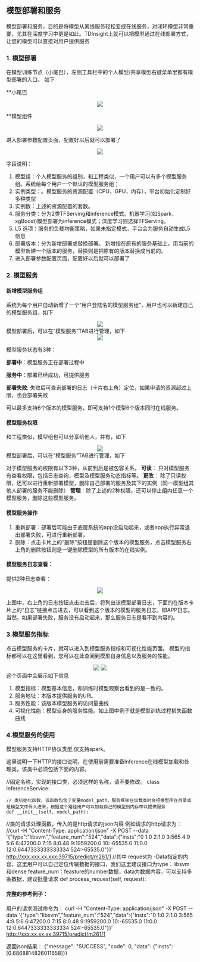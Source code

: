 ## 模型部署和服务

模型部署和服务，目的是将模型从离线服务轻松变成在线服务，对闭环模型非常重要，尤其在深度学习中更是如此。TDInsight上就可以把模型通过在线部署方式，让您的模型可以直接对用户提供服务
### 1. 模型部署

在模型训练节点（小尾巴），左侧工具栏中的个人模型/共享模型右键菜单里都有模型部署的入口。 如下

**小尾巴
<div  align="center">
	<img src="./manual/modelservice1.png"/>   
</div>


**模型组件
<div  align="center">
	<img src="./manual/modelservice2.png"/>   
</div>

进入部署参数配置页面，配置好以后就可以部署了
<div  align="center">
	<img src="./manual/modelservice3.png"/>   
</div>

字段说明：

1.	模型组：个人模型服务的组别，和工程类似，一个用户可以有多个模型服务组。系统给每个用户一个默认的模型服务组；
2.	实例类型：。模型服务的资源配置（CPU，GPU，内存），平台初始化定制好多种类型
3.	实例数：上述的资源配置的套数。
4.	服务分类：分为2类TFServing和inference模式。机器学习(如Spark，xgBoost)模型部署为inference模式；深度学习则选择TFServing。
5.	L5 选项：服务的负载均衡策略，如果未指定模式，平台会为服务自动生成L5信息
6.	部署版本：分为新增部署或替换部署。 新增指在原有的服务基础上，用当前的模型新建一个版本的服务，替换则是把原有的版本替换成当前的。
7.	进入部署参数配置页面，配置好以后就可以部署了


### 2. 模型服务
#### 新增模型服务组
系统为每个用户自动新增了一个“用户登陆名的模型服务组”，用户也可以新建自己的模型服务组，如下


<div  align="center">
	<img src="./manual/modelservice4.png"/>   
</div>
模型部署后，可以在“模型服务”TAB进行管理，如下


<div  align="center">
	<img src="./manual/modelservice5.png"/>   
</div>

模型服务状态有3种：

**部署中**：模型服务正在部署过程中

**服务中**：部署已经成功，可提供服务

**部署失败**: 失败后可查询部署的日志（卡片右上角）定位，如果申请的资源超过上限，也会部署失败

可以最多支持6个版本的模型服务，即可支持1个模型6个版本同时在线服务。

#### 模型服务权限
和工程类似，模型组也可以分享给他人，并有，如下


<div  align="center">
	<img src="./manual/modelservice9.png"/>   
</div>
模型部署后，可以在“模型服务”TAB进行管理，如下

对于模型服务的权限有以下3种，从前到后是被包容关系。
**可读**： 只对模型服务有查看权限，包括日志查询，模型及模型服务动态指标等。
**更改**： 除了只读权限，还可以进行重新部署模型，删除自己部署的服务及其下的实例（同一模型组其他人部署的服务不能删除）
**管理**：除了上述的2种权限，还可以停止组内任意一个模型服务，删除这些模型服务。



#### 模型服务操作


1. 重新部署：部署后可能由于底层系统的app没启动起来，或者app执行异常退出部署失败，可进行重新部署。
2. 删除：点击卡片上的“删除”按钮是删除这个版本的模型服务，点击模型服务右上角的删除按钮则是一键删除模型的所有版本的在线实例。

#### 模型服务日志查看：
提供2种日志查看：
 
<div  align="center">
	<img src="./manual/modelservice6.png"/>   
</div>

上图中，右上角的日志按钮点击进去后，将列出该模型部署日志，下面的在版本卡片上的“日志”链接点击进去，可以看到这个版本的模型的服务日志，即APP日志。当然，如果部署失败，服务没有启动起来，那么服务日志是看不到内容的。


### 3.模型服务指标
 点击模型服务的卡片，就可以进入到模型服务指标和可视化性能页面。
模型的指标都可以在这里看到，您可以在此查阅到模型自身信息以及服务的性能。
<div  align="center">
	<img src="./manual/modelservice7.png"/>   
   <img src="./manual/modelservice8.png"/>  
</div>
这个页面中会展示如下信息

1.	模型指标：模型基本信息，和训练时模型观察台看到的是一致的。
2.	服务地址：本版本提供服务的URL
3.	服务性能：该版本模型服务的访问量曲线
4.	可视化性能：模型自身的服务性能。如上图中例子就是模型训练过程损失函数曲线


### 4.模型服务的使用
模型服务支持HTTP协议类型,仅支持spark。

这里说明一下HTTP的接口说明，在使用前需要准备Inference在线模型加载和处理类，该类中必须包括下面的内容。

//固定名称，实现的接口类，必须这样的名称，请不要修改。
class InferenceService: 

    // 类初始化函数，该函数包含了变量model_path，服务框架在加载类时会把模型所在目录或是模型文件传入进来，根据这个路径用户可以加载自己的模型到内存中以提供服务
    def __init__(self, model_path):
    
//类的请求处理函数，传入的是http请求的json内容 例如请求的http请求为：
    //curl -H "Content-Type: application/json" -X POST --data '{"type":"libsvm","feature_num":"524","data":{"insts":"0 1:0 2:1.0 3:565 4:9 5:6 6:47200.0 7:15 8:0.48 9:1959200.0 10:-65535.0 11:0.0 12:0.6447333333333334 524:-65535.0"}}' http://xxx.xxx.xx.xxx:39715/predict/m261/1
//其中 request为 -Data指定的内容，这里用户可以自己定位传输数据的接口，我们这里建议接口为type：libsvm和dense feature_num：feasture的number数据，data为数据内容，可以支持多条数据，建议批量请求
 def process_request(self, request):

#### 完整的参考例子：
 
用户的请求测试命令为：
curl -H "Content-Type: application/json" -X POST --data '{"type":"libsvm","feature_num":"524","data":{"insts":"0 1:0 2:1.0 3:565 4:9 5:6 6:47200.0 7:15 8:0.48 9:1959200.0 10:-65535.0 11:0.0 12:0.6447333333333334 524:-65535.0"}}' http://xxx.xx.xx.xx:39715/predict/m261/1

返回json结果：
{"message": "SUCCESS", "code": 0, "data": {"insts": [0.6868814826011658]}}









